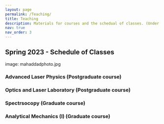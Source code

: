 ```yaml
---
layout: page
permalink: /Teaching/
title: Teaching
description: Materials for courses and the schedual of classes. (Under construction !)
nav: true
nav_order: 3
---
```



## Spring 2023 - Schedule of Classes

image: mahaddadphoto.jpg
### Advanced Laser Physics (Postgraduate course)

### Optics and Laser Laboratory  (Postgraduate course)

### Spectrsocopy  (Graduate course)

### Analytical Mechanics (I)  (Graduate course)
